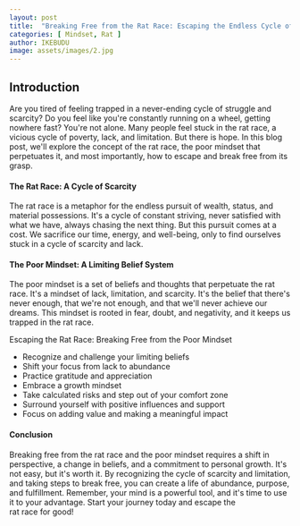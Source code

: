 ```yaml
---
layout: post
title:  "Breaking Free from the Rat Race: Escaping the Endless Cycle of a Poor Mindset"
categories: [ Mindset, Rat ]
author: IKEBUDU
image: assets/images/2.jpg
---
```


## Introduction

Are you tired of feeling trapped in a never-ending cycle of struggle and scarcity? Do you feel like you're constantly running on a wheel, getting nowhere fast? You're not alone. Many people feel stuck in the rat race, a vicious cycle of poverty, lack, and limitation. But there is hope. In this blog post, we'll explore the concept of the rat race, the poor mindset that perpetuates it, and most importantly, how to escape and break free from its grasp.

#### The Rat Race: A Cycle of Scarcity

The rat race is a metaphor for the endless pursuit of wealth, status, and material possessions. It's a cycle of constant striving, never satisfied with what we have, always chasing the next thing. But this pursuit comes at a cost. We sacrifice our time, energy, and well-being, only to find ourselves stuck in a cycle of scarcity and lack.

#### The Poor Mindset: A Limiting Belief System

The poor mindset is a set of beliefs and thoughts that perpetuate the rat race. It's a mindset of lack, limitation, and scarcity. It's the belief that there's never enough, that we're not enough, and that we'll never achieve our dreams. This mindset is rooted in fear, doubt, and negativity, and it keeps us trapped in the rat race.

Escaping the Rat Race: Breaking Free from the Poor Mindset

- Recognize and challenge your limiting beliefs
- Shift your focus from lack to abundance
- Practice gratitude and appreciation
- Embrace a growth mindset
- Take calculated risks and step out of your comfort zone
- Surround yourself with positive influences and support
- Focus on adding value and making a meaningful impact

#### Conclusion

Breaking free from the rat race and the poor mindset requires a shift in perspective, a change in beliefs, and a commitment to personal growth. It's not easy, but it's worth it. By recognizing the cycle of scarcity and limitation, and taking steps to break free, you can create a life of abundance, purpose, and fulfillment. Remember, your mind is a powerful tool, and it's time to use it to your advantage. Start your journey today and escape the rat race for good!
